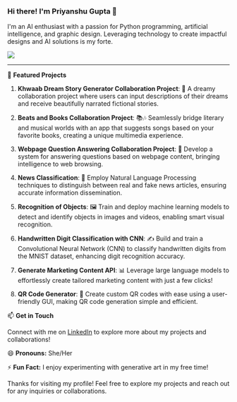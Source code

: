 ### Hi there! I'm Priyanshu Gupta 👋

I'm an AI enthusiast with a passion for Python programming, artificial intelligence, and graphic design. Leveraging technology to create impactful designs and AI solutions is my forte.

<!-- Use the "img" tag with "max-width" and "height" set to "auto" for responsiveness -->
<img src="https://github.com/thisispriyanshugupta/thisispriyanshugupta/assets/87561259/ebe768df-1d8a-428a-ab5f-1dfaf18eef16" style="max-width: 100%; height: auto;" />

---
🌟 **Featured Projects**

1. **Khwaab Dream Story Generator Collaboration Project**: 🌌 A dreamy collaboration project where users can input descriptions of their dreams and receive beautifully narrated fictional stories.

2. **Beats and Books Collaboration Project**: 📚🎶 Seamlessly bridge literary and musical worlds with an app that suggests songs based on your favorite books, creating a unique multimedia experience.
3. **Webpage Question Answering Collaboration Project**: 🤔 Develop a system for answering questions based on webpage content, bringing intelligence to web browsing.

4. **News Classification**: 📰 Employ Natural Language Processing techniques to distinguish between real and fake news articles, ensuring accurate information dissemination.

5. **Recognition of Objects**: 🖼️ Train and deploy machine learning models to detect and identify objects in images and videos, enabling smart visual recognition.

6. **Handwritten Digit Classification with CNN**: ✍️ Build and train a Convolutional Neural Network (CNN) to classify handwritten digits from the MNIST dataset, enhancing digit recognition accuracy.

7. **Generate Marketing Content API**: 📊 Leverage large language models to effortlessly create tailored marketing content with just a few clicks!

8. **QR Code Generator**: 📲 Create custom QR codes with ease using a user-friendly GUI, making QR code generation simple and efficient.

📫 **Get in Touch**

Connect with me on [LinkedIn](https://www.linkedin.com/in/priyanshu-g-2421251b9/) to explore more about my projects and collaborations!

😄 **Pronouns:** She/Her

⚡ **Fun Fact:** I enjoy experimenting with generative art in my free time!

Thanks for visiting my profile! Feel free to explore my projects and reach out for any inquiries or collaborations.

